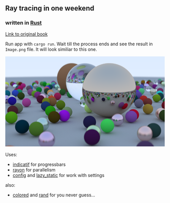 ## Ray tracing in one weekend 
### written in [Rust](https://www.rust-lang.org/)

[Link to original book](https://raytracing.github.io/books/RayTracingInOneWeekend.html)

Run app with `cargo run`. Wait till the process ends and see the result in `Image.png` file. It will look similiar to this one.

![example](./example.png)

Uses:

* [indicatif](https://crates.io/crates/indicatif) for progressbars
* [rayon](https://crates.io/crates/rayon) for parallelism
* [config](https://crates.io/crates/config) and [lazy_static](https://crates.io/crates/lazy_static) for work with settings

also:
* [colored](https://crates.io/crates/colored) and [rand](https://crates.io/crates/rand) for you never guess...
